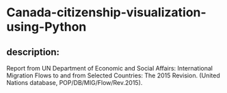 # Canada-citizenship-visualization-using-Python
## description: 
Report from UN Department of Economic and Social Affairs: International Migration Flows to and from Selected Countries: The 2015 Revision. (United Nations database, POP/DB/MIG/Flow/Rev.2015).
